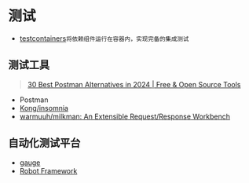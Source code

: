# 测试

- [testcontainers](https://testcontainers.com/)`将依赖组件运行在容器内，实现完备的集成测试`

## 测试工具
> [30 Best Postman Alternatives in 2024 | Free & Open Source Tools](https://apidog.com/blog/top-postman-alternative-open-source/)  

- Postman
- [Kong/insomnia](https://github.com/Kong/insomnia)  
- [warmuuh/milkman: An Extensible Request/Response Workbench](https://github.com/warmuuh/milkman)  

## 自动化测试平台
- [gauge](https://github.com/getgauge/gauge)
- [Robot Framework](https://github.com/robotframework)  